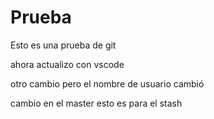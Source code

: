 # Prueba
Esto es una prueba de git

ahora actualizo con vscode

otro cambio pero el nombre de usuario cambió

cambio en el master
esto es para el stash
